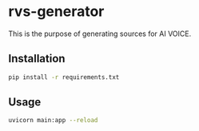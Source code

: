 # rvs-generator

This is the purpose of generating sources for AI VOICE.

## Installation

```bash
pip install -r requirements.txt
```

## Usage

```bash
uvicorn main:app --reload
```
